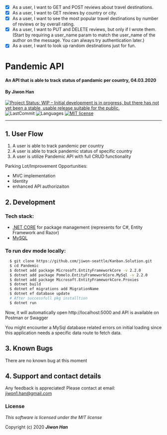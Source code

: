 - [x] As a user, I want to GET and POST reviews about travel destinations.
- [x] As a user, I want to GET reviews by country or city.
- [x] As a user, I want to see the most popular travel destinations by number of reviews or by overall rating.
- [x] As a user, I want to PUT and DELETE reviews, but only if I wrote them. (Start by requiring a user_name param to match the user_name of the author on the message. You can always try authentication later.)
- [x] As a user, I want to look up random destinations just for fun.

# Pandemic API

#### An API that is able to track status of pandamic per country, 04.03.2020

#### By **Jiwon Han**

[![Project Status: WIP – Initial development is in progress, but there has not yet been a stable, usable release suitable for the public.](https://www.repostatus.org/badges/latest/wip.svg)](https://www.repostatus.org/#wip)
![LastCommit](https://img.shields.io/github/last-commit/jiwon-seattle/VendorOrderTracker.Solution)
![Languages](https://img.shields.io/github/languages/top/jiwon-seattle/VendorOrderTracker.Solution)
[![MIT license](https://img.shields.io/badge/License-MIT-orange.svg)](https://lbesson.mit-license.org/)

---
## 1. User Flow

1. A user is able to track pandemic per country
2. A user is able to track pandemic status of specific country
2. A user is utilize Pandemic API with full CRUD functionality   

Parking Lot/Improvement Opportunities:
- MVC implementation 
- Identity
- enhanced API authorizaiton

## 2. Development
### Tech stack:
+ [.NET CORE](https://dotnet.microsoft.com/download/dotnet-core/) for package management (represents for C#, Entity Framework and Razor) 
+ [MySQL](https://dev.mysql.com/downloads/file/?id=484919) 

### To run dev mode locally:
```bash
  $ git clone https://github.com/jiwon-seattle/Kanban.Solution.git
  $ cd Pandemic
  $ dotnet add package Microsoft.EntityFrameworkCore -v 2.2.0
  $ dotnet add package Pomelo.EntityFrameworkCore.MySql -v 2.2.0
  $ dotnet add package Microsoft.EntityFrameworkCore.Proxies
  $ dotnet build
  $ dotnet ef migrations add MigrationName
  $ dotnet ef database update  
  # After successfull pkg installtion
  $ dotnet run
```
Now, it will automatically open http://localhost:5000 and API is available on Postman or Swagger

You might encounter a MySql database related errors on initial loading since this application needs a specific data route to fetch data.

## 3. Known Bugs

There are no known bug at this moment

## 4. Support and contact details

Any feedback is appreciated! Please contact at email: jiwon1.han@gmail.com

### License

*This software is licensed under the MIT license*

Copyright (c) 2020 **_Jiwon Han_**
